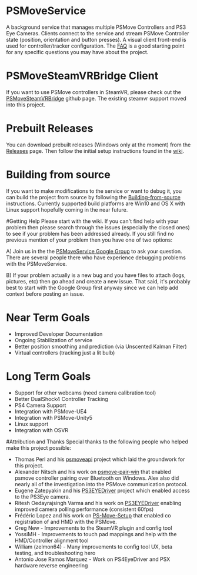 # PSMoveService
A background service that manages multiple PSMove Controllers and PS3 Eye Cameras. Clients connect to the service and stream PSMove Controller state (position, orientation and button presses). A visual client front-end is used for controller/tracker configuration. The [FAQ](https://github.com/cboulay/PSMoveService/wiki/Frequently-Asked-Questions) is a good starting point for any specific questions you may have about the project. 

# PSMoveSteamVRBridge Client
If you want to use PSMove controllers in SteamVR, please check out the [PSMoveSteamVRBridge](https://github.com/HipsterSloth/PSMoveSteamVRBridge) github page. The existing steamvr support moved into this project.

# Prebuilt Releases
You can download prebuilt releases (Windows only at the moment) from the [Releases](https://github.com/cboulay/PSMoveService/releases) page. Then follow the initial setup instructions found in the [wiki](https://github.com/cboulay/PSMoveService/wiki#initial-setup). 

# Building from source
If you want to make modifications to the service or want to debug it, you can build the project from source by following the  [Building-from-source](https://github.com/cboulay/PSMoveService/wiki/Building-from-source) instructions. Currently supported build platforms are Win10 and OS X with Linux support hopefully coming in the near future.

#Getting Help
Please start with the wiki. If you can't find help with your problem then please search through the issues (especially the closed ones) to see if your problem has been addressed already. If you still find no previous mention of your problem then you have one of two options:

A) Join us in the the [PSMoveService Google Group](https://groups.google.com/forum/#!forum/psmoveservice) to ask your question. There are several people there who have experience debugging problems with the PSMoveService.

B) If your problem actually is a new bug and you have files to attach (logs, pictures, etc) then go ahead and create a new issue. That said, it's probably best to start with the Google Group first anyway since we can help add context before posting an issue.

# Near Term Goals
 * Improved Developer Documentation
 * Ongoing Stabilization of service
 * Better position smoothing and prediction (via Unscented Kalman Filter)
 * Virtual controllers (tracking just a lit bulb)
 
# Long Term Goals
 * Support for other webcams (need camera calibration tool)
 * Better DualShock4 Controller Tracking
 * PS4 Camera Support
 * Integration with PSMove-UE4
 * Integration with PSMove-Unity5
 * Linux support
 * Integration with OSVR

#Attribution and Thanks
Special thanks to the following people who helped make this project possible:
* Thomas Perl and his [psmoveapi](https://github.com/thp/psmoveapi) project which laid the groundwork for this project.
* Alexander Nitsch and his work on [psmove-pair-win](https://github.com/nitsch/psmove-pair-win) that enabled psmove controller pairing over Bluetooth on Windows. Alex also did nearly all of the investigation into the PSMove communication protocol.
* Eugene Zatepyakin and his [PS3EYEDriver](https://github.com/inspirit/PS3EYEDriver) project which enabled access to the PS3Eye camera.
* Ritesh Oedayrajsingh Varma and his work on [PS3EYEDriver](https://github.com/rovarma/PS3EYEDriver) enabling improved camera polling performance (consistent 60fps)
* Frédéric Lopez and his work on [PS-Move-Setup](https://github.com/Fredz66/PS-Move-Setup) that enabled co registration of  and HMD with the PSMove.
* Greg New - Improvements to the SteamVR plugin and config tool
* YossiMH - Improvements to touch pad mappings and help with the HMD/Controller alignment tool
* William (zelmon64) - Many improvements to config tool UX, beta testing, and troubleshooting hero
* Antonio Jose Ramos Marquez - Work on PS4EyeDriver and PSX hardware reverse engineering
